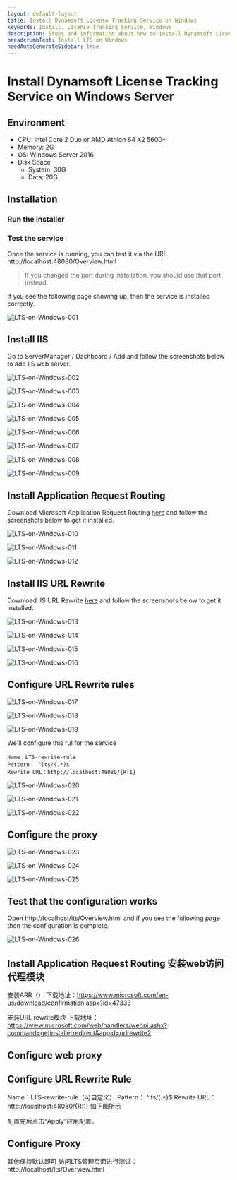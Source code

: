```yaml
---
layout: default-layout
title: Install Dynamsoft License Tracking Service on Windows
keywords: Install, License Tracking Service, Windows
description: Steps and information about how to install Dynamsoft License Tracking Service on Windows
breadcrumbText: Install LTS on Windows
needAutoGenerateSidebar: true
---
```


# Install Dynamsoft License Tracking Service on Windows Server

## Environment

* CPU: Intel Core 2 Duo or AMD Athlon 64 X2 5600+
* Memory: 2G
* OS: Windows Server 2016
* Disk Space
  + System: 30G
  + Data: 20G

## Installation

### Run the installer

### Test the service

Once the service is running, you can test it via the URL http://localhost:48080/Overview.html

> If you changed the port during installation, you should use that port instead.

If you see the following page showing up, then the service is installed correctly.

![LTS-on-Windows-001]({{site.assets}}imgs/ltsonwin-001.png)

## Install IIS

Go to ServerManager / Dashboard / Add and follow the screenshots below to add IIS web server.
 

![LTS-on-Windows-002]({{site.assets}}imgs/ltsonwin-002.png)

![LTS-on-Windows-003]({{site.assets}}imgs/ltsonwin-003.png)

![LTS-on-Windows-004]({{site.assets}}imgs/ltsonwin-004.png)

![LTS-on-Windows-005]({{site.assets}}imgs/ltsonwin-005.png)

![LTS-on-Windows-006]({{site.assets}}imgs/ltsonwin-006.png)

![LTS-on-Windows-007]({{site.assets}}imgs/ltsonwin-007.png)

![LTS-on-Windows-008]({{site.assets}}imgs/ltsonwin-008.png)

![LTS-on-Windows-009]({{site.assets}}imgs/ltsonwin-009.png)

## Install Application Request Routing

Download Microsoft Application Request Routing [here](https://www.microsoft.com/en-us/download/confirmation.aspx?id=47333) and follow the screenshots below to get it installed.

![LTS-on-Windows-010]({{site.assets}}imgs/ltsonwin-010.png)

![LTS-on-Windows-011]({{site.assets}}imgs/ltsonwin-011.png)

![LTS-on-Windows-012]({{site.assets}}imgs/ltsonwin-012.png)

## Install IIS URL Rewrite

Download IIS URL Rewrite [here](https://www.iis.net/downloads/microsoft/url-rewrite) and follow the screenshots below to get it installed.

![LTS-on-Windows-013]({{site.assets}}imgs/ltsonwin-013.png)

![LTS-on-Windows-014]({{site.assets}}imgs/ltsonwin-014.png)

![LTS-on-Windows-015]({{site.assets}}imgs/ltsonwin-015.png)

![LTS-on-Windows-016]({{site.assets}}imgs/ltsonwin-016.png)

## Configure URL Rewrite rules

![LTS-on-Windows-017]({{site.assets}}imgs/ltsonwin-017.png)

![LTS-on-Windows-018]({{site.assets}}imgs/ltsonwin-018.png)

![LTS-on-Windows-019]({{site.assets}}imgs/ltsonwin-019.png)

We'll configure this rul for the service

``` text
Name：LTS-rewrite-rule
Pattern： ^lts/(.*)$
Rewrite URL：http://localhost:48080/{R:1}
```

![LTS-on-Windows-020]({{site.assets}}imgs/ltsonwin-020.png)

![LTS-on-Windows-021]({{site.assets}}imgs/ltsonwin-021.png)

![LTS-on-Windows-022]({{site.assets}}imgs/ltsonwin-022.png)

## Configure the proxy

![LTS-on-Windows-023]({{site.assets}}imgs/ltsonwin-023.png)

![LTS-on-Windows-024]({{site.assets}}imgs/ltsonwin-024.png)

![LTS-on-Windows-025]({{site.assets}}imgs/ltsonwin-025.png)

## Test that the configuration works

Open http://localhost/lts/Overview.html and if you see the following page then the configuration is complete.

![LTS-on-Windows-026]({{site.assets}}imgs/ltsonwin-026.png)

 

 

 

 

 

 

 

## Install  Application Request Routing 安装web访问代理模块

安装ARR（）
下载地址：https://www.microsoft.com/en-us/download/confirmation.aspx?id=47333
 

 

 
安装URL rewrite模块
下载地址：https://www.microsoft.com/web/handlers/webpi.ashx?command=getinstallerredirect&appid=urlrewrite2
 

 

 

 

##  Configure web proxy

 

 

 

## Configure URL Rewrite Rule

Name：LTS-rewrite-rule（可自定义）
Pattern： ^lts/(.*)$
Rewrite URL：http://localhost:48080/{R:1}
如下图所示
 

 

 
配置完后点击“Apply”应用配置。

## Configure Proxy

 

 

 
其他保持默认即可
访问LTS管理页面进行测试：
http://localhost/lts/Overview.html
 
